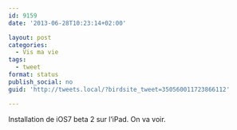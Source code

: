 ```yaml
---
id: 9159
date: '2013-06-28T10:23:14+02:00'

layout: post
categories:
  - Vis ma vie
tags:
  - tweet
format: status
publish_social: no
guid: 'http://tweets.local/?birdsite_tweet=350560011723866112'

---
```


Installation de iOS7 beta 2 sur l’iPad. On va voir.